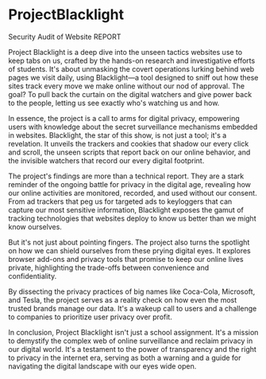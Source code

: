 # ProjectBlacklight
Security Audit of Website REPORT

Project Blacklight is a deep dive into the unseen tactics websites use to keep tabs on us, crafted by the hands-on research and investigative efforts of students. It's about unmasking the covert operations lurking behind web pages we visit daily, using Blacklight—a tool designed to sniff out how these sites track every move we make online without our nod of approval. The goal? To pull back the curtain on the digital watchers and give power back to the people, letting us see exactly who's watching us and how.

In essence, the project is a call to arms for digital privacy, empowering users with knowledge about the secret surveillance mechanisms embedded in websites. Blacklight, the star of this show, is not just a tool; it's a revelation. It unveils the trackers and cookies that shadow our every click and scroll, the unseen scripts that report back on our online behavior, and the invisible watchers that record our every digital footprint.

The project's findings are more than a technical report. They are a stark reminder of the ongoing battle for privacy in the digital age, revealing how our online activities are monitored, recorded, and used without our consent. From ad trackers that peg us for targeted ads to keyloggers that can capture our most sensitive information, Blacklight exposes the gamut of tracking technologies that websites deploy to know us better than we might know ourselves.

But it's not just about pointing fingers. The project also turns the spotlight on how we can shield ourselves from these prying digital eyes. It explores browser add-ons and privacy tools that promise to keep our online lives private, highlighting the trade-offs between convenience and confidentiality.

By dissecting the privacy practices of big names like Coca-Cola, Microsoft, and Tesla, the project serves as a reality check on how even the most trusted brands manage our data. It's a wakeup call to users and a challenge to companies to prioritize user privacy over profit.

In conclusion, Project Blacklight isn't just a school assignment. It's a mission to demystify the complex web of online surveillance and reclaim privacy in our digital world. It's a testament to the power of transparency and the right to privacy in the internet era, serving as both a warning and a guide for navigating the digital landscape with our eyes wide open.


